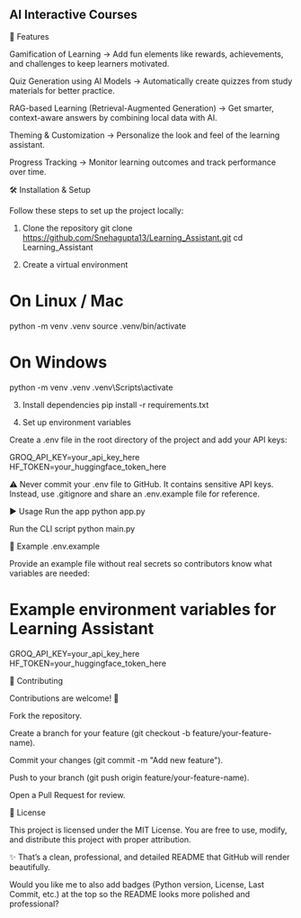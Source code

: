 

## AI Interactive Courses

🚀 Features

Gamification of Learning → Add fun elements like rewards, achievements, and challenges to keep learners motivated.

Quiz Generation using AI Models → Automatically create quizzes from study materials for better practice.

RAG-based Learning (Retrieval-Augmented Generation) → Get smarter, context-aware answers by combining local data with AI.

Theming & Customization → Personalize the look and feel of the learning assistant.

Progress Tracking → Monitor learning outcomes and track performance over time.

🛠️ Installation & Setup

Follow these steps to set up the project locally:

1. Clone the repository
git clone https://github.com/Snehagupta13/Learning_Assistant.git
cd Learning_Assistant

2. Create a virtual environment
# On Linux / Mac
python -m venv .venv
source .venv/bin/activate

# On Windows
python -m venv .venv
.venv\Scripts\activate

3. Install dependencies
pip install -r requirements.txt

4. Set up environment variables

Create a .env file in the root directory of the project and add your API keys:

GROQ_API_KEY=your_api_key_here
HF_TOKEN=your_huggingface_token_here


⚠️ Never commit your .env file to GitHub. It contains sensitive API keys. Instead, use .gitignore and share an .env.example file for reference.

▶️ Usage
Run the app
python app.py

Run the CLI script
python main.py

📌 Example .env.example

Provide an example file without real secrets so contributors know what variables are needed:

# Example environment variables for Learning Assistant
GROQ_API_KEY=your_api_key_here
HF_TOKEN=your_huggingface_token_here

🤝 Contributing

Contributions are welcome! 🎉

Fork the repository.

Create a branch for your feature (git checkout -b feature/your-feature-name).

Commit your changes (git commit -m "Add new feature").

Push to your branch (git push origin feature/your-feature-name).

Open a Pull Request for review.

📜 License

This project is licensed under the MIT License.
You are free to use, modify, and distribute this project with proper attribution.

✨ That’s a clean, professional, and detailed README that GitHub will render beautifully.

Would you like me to also add badges (Python version, License, Last Commit, etc.) at the top so the README looks more polished and professional?



